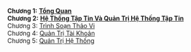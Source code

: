**Chương 1:** [**Tổng Quan**](https://github.com/minh231099/Linux/blob/master/Cơ%20Bản%20Về%20Linux/Chương%201.md)  
**Chương 2:** [**Hệ Thống Tập Tin Và Quản Trị Hệ Thống Tập Tin**](https://github.com/minh231099/Linux/blob/master/Cơ%20Bản%20Về%20Linux/Chương%202.md)  
Chương 3: [Trình Soạn Thảo Vi](https://github.com/minh231099/Linux/blob/master/Cơ%20Bản%20Về%20Linux/Chương%203.md)  
Chương 4: [Quản Trị Tài Khoản](https://github.com/minh231099/Linux/blob/master/Cơ%20Bản%20Về%20Linux/Chương%204.md)  
Chương 5: [Quản Trị Hệ Thống](https://github.com/minh231099/Linux/blob/master/Cơ%20Bản%20Về%20Linux/Chương%205.md)  
